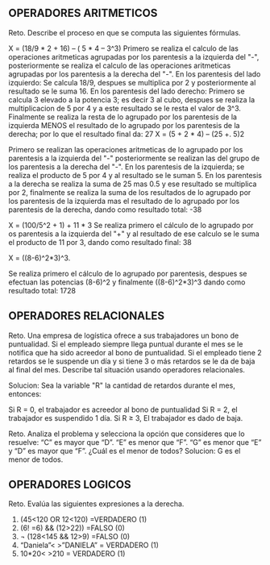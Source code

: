 ## OPERADORES ARITMETICOS
Reto. Describe el proceso en que se computa las siguientes fórmulas.

X = (18/9 * 2 + 16) – ( 5 * 4 – 3^3)
Primero se realiza el calculo de las operaciones aritmeticas agrupadas por los parentesis a la izquierda del "-", posteriormente se realiza el calculo de las operaciones aritmeticas agrupadas por los parentesis a la derecha del "-".
En los parentesis del lado izquierdo: Se calcula 18/9, despues se multiplica por 2 y posteriormente al resultado se le suma 16.
En los parentesis del lado derecho: Primero se calcula 3 elevado a la potencia 3; es decir 3 al cubo, despues se realiza la multiplicacion de 5 por 4 y a este resultado se le resta el valor de 3^3.
Finalmente se realiza la resta de lo agrupado por los parentesis de la izquierda MENOS el resultado de lo agrupado por los parentesis de la derecha; por lo que el resultado final da: 27
X = (5 + 2 * 4) – (25 +. 5)2

Primero se realizan las operaciones aritmeticas de lo agrupado por los parentesis a la izquierda del "-" posteriormente se realizan las del grupo de los parentesis a la derecha del "-".
En los parentesis de la izquierda; se realiza el producto de 5 por 4 y al resultado se le suman 5.
En los parentesis a la derecha se realiza la suma de 25 mas 0.5 y ese resultado se multiplica por 2, finalmente se realiza la suma de los resultados de lo agrupado por los parentesis de la izquierda mas el resultado de lo agrupado por los parentesis de la derecha, dando como resultado total: -38


X = (100/5^2 + 1) + 11 * 3
Se realiza primero el cálculo de lo agrupado por os parentesis a la izquierda del "+" y al resultado de ese calculo se le suma el producto de 11 por 3, dando como resultado final: 38


X = ((8-6)^2*3)^3.

 Se realiza primero el cálculo de lo agrupado por parentesis, despues se efectuan las potencias (8-6)^2 y finalmente ((8-6)^2*3)^3 dando como resultado total: 1728


## OPERADORES RELACIONALES
Reto. Una empresa de logística ofrece a sus trabajadores un bono de
puntualidad. Si el empleado siempre llega puntual durante el mes se le
notifica que ha sido acreedor al bono de puntualidad. Si el empleado tiene
2 retardos se le suspende un día y si tiene 3 o más retardos se le da de
baja al final del mes. Describe tal situación usando operadores
relacionales.

Solucion: Sea la variable "R" la cantidad de retardos durante el mes, entonces:

Si R = 0, el trabajador es acreedor al bono de puntualidad
Si R = 2, el trabajador es suspendido 1 día.
Si R ≥ 3, El trabajador es dado de baja.

Reto. Analiza el problema y selecciona la opción que consideres que lo
resuelve:
“C” es mayor que “D”. “E” es menor que “F”. “G” es menor que “E” y “D” es
mayor que “F”. ¿Cuál es el menor de todos?
Solucion: G es el menor de todos.

## OPERADORES LOGICOS
Reto. Evalúa las siguientes expresiones a la derecha.
1) (45<120 OR 12<120) =VERDADERO (1)
2) (6! =6) && (12>22)) =FALSO (0)
3) ¬ (128<145 && 12>9) =FALSO (0)
4) “Daniela”< >”DANIELA” = VERDADERO (1)
5) 10*20< >210 = VERDADERO (1)
